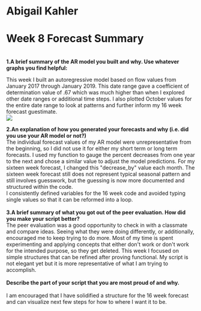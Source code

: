 # Abigail Kahler
# Week 8 Forecast Summary
\
**1.A brief summary of the AR model you built and why. Use whatever graphs you find helpful:**

This week I built an autoregressive model based on flow values from January 2017 through January 2019. This date range gave a coefficient of determination value of .67 which was much higher than when I explored other date ranges or additional time steps. I also plotted October values for the entire date range to look at patterns and further inform my 16 week forecast guestimate.  
![](../assets/ReadMe-f7cfdd90.png)


**2.An explanation of how you generated your forecasts and why (i.e. did you use your AR model or not?)**\
The individual forecast values of my AR model were unrepresentative from the beginning, so I did not use it for either my short term or long term forecasts. I used my function to gauge the percent decreases from one year to the next and chose a similar value to adjust the model predictions. For my sixteen week forecast, I changed this "decrease_by" value each month. The sixteen week forecast still does not represent typical seasonal pattern and still involves guesswork, but the guessing is now more documented and structured within the code.\
I consistently defined variables for the 16 week code and avoided typing single values so that it can be reformed into a loop.\
\
**3.A brief summary of what you got out of the peer evaluation. How did you make your script better?**\
The peer evaluation was a good opportunity to check in with a classmate and compare ideas. Seeing what they were doing differently, or additionally, encouraged me to keep trying to do more. Most of my time is spent experimenting and applying concepts that either don't work or don't work for the intended purpose, so they get deleted. This week I focused on simple structures that can be refined after proving functional. My script is not elegant yet but it is more representative of what I am trying to accomplish.\
\
**Describe the part of your script that you are most proud of and why.**\
\
I am encouraged that I have solidified a structure for the 16 week forecast and can visualize next few steps for how to where I want it to be.
